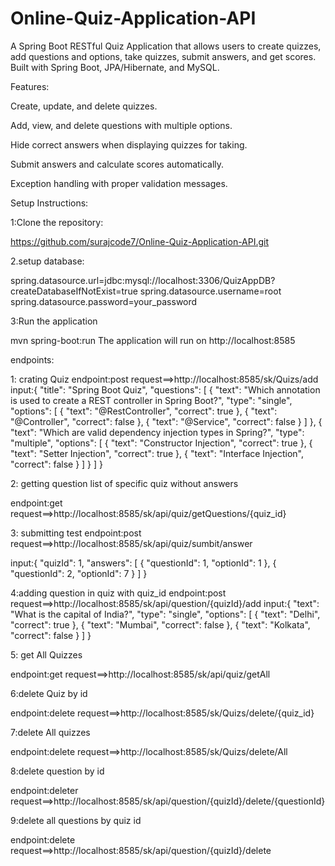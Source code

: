 # Online-Quiz-Application-API
A Spring Boot RESTful Quiz Application that allows users to create quizzes, add questions and options, take quizzes, submit answers, and get scores. Built with Spring Boot, JPA/Hibernate, and MySQL.

Features:

Create, update, and delete quizzes.

Add, view, and delete questions with multiple options.

Hide correct answers when displaying quizzes for taking.

Submit answers and calculate scores automatically.

Exception handling with proper validation messages.

Setup Instructions:

1:Clone the repository:

https://github.com/surajcode7/Online-Quiz-Application-API.git

2.setup database:

spring.datasource.url=jdbc:mysql://localhost:3306/QuizAppDB?createDatabaseIfNotExist=true
spring.datasource.username=root
spring.datasource.password=your_password

3:Run the application

mvn spring-boot:run
The application will run on http://localhost:8585

endpoints:

1: crating Quiz
endpoint:post request==>http://localhost:8585/sk/Quizs/add
input:{
  "title": "Spring Boot Quiz",
  "questions": [
    {
      "text": "Which annotation is used to create a REST controller in Spring Boot?",
      "type": "single",
      "options": [
        { "text": "@RestController", "correct": true },
        { "text": "@Controller", "correct": false },
        { "text": "@Service", "correct": false }
      ]
    },
    {
      "text": "Which are valid dependency injection types in Spring?",
      "type": "multiple",
      "options": [
        { "text": "Constructor Injection", "correct": true },
        { "text": "Setter Injection", "correct": true },
        { "text": "Interface Injection", "correct": false }
      ]
    }
  ]
}

2: getting question list of specific quiz without answers

endpoint:get request==>http://localhost:8585/sk/api/quiz/getQuestions/{quiz_id}

3: submitting test
endpoint:post request==>http://localhost:8585/sk/api/quiz/sumbit/answer

input:{
  "quizId": 1,
  "answers": [
    {
      "questionId": 1,
      "optionId": 1
    },
    {
      "questionId": 2,
      "optionId": 7
    }
  ]
}

4:adding question in quiz with quiz_id
endpoint:post request==>http://localhost:8585/sk/api/question/{quizId}/add
input:{
  "text": "What is the capital of India?",
  "type": "single",
  "options": [
    {
      "text": "Delhi",
      "correct": true
    },
    {
      "text": "Mumbai",
      "correct": false
    },
    {
      "text": "Kolkata",
      "correct": false
    }
  ]
}

5: get All Quizzes

endpoint:get request==>http://localhost:8585/sk/api/quiz/getAll

6:delete Quiz by id

endpoint:delete request==>http://localhost:8585/sk/Quizs/delete/{quiz_id}

7:delete All quizzes

endpoint:delete request==>http://localhost:8585/sk/Quizs/delete/All

8:delete question by id

endpoint:deleter request==>http://localhost:8585/sk/api/question/{quizId}/delete/{questionId}

9:delete all questions by quiz id

endpoint:delete request==>http://localhost:8585/sk/api/question/{quizId}/delete







